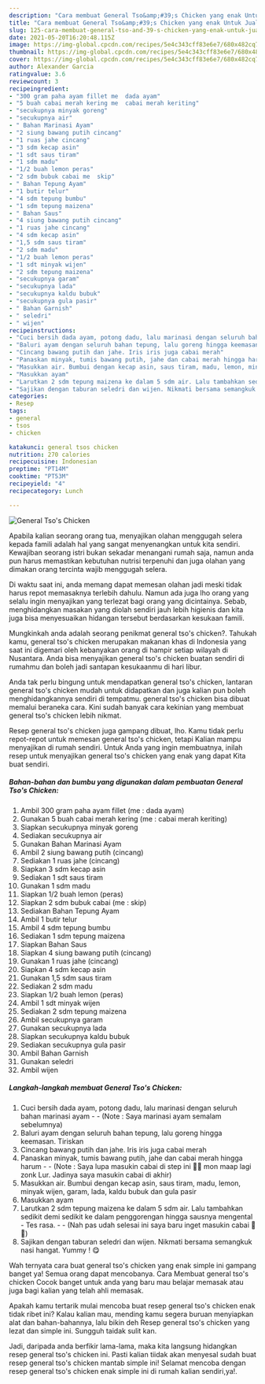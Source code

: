 ```yaml
---
description: "Cara membuat General Tso&amp;#39;s Chicken yang enak Untuk Jualan"
title: "Cara membuat General Tso&amp;#39;s Chicken yang enak Untuk Jualan"
slug: 125-cara-membuat-general-tso-and-39-s-chicken-yang-enak-untuk-jualan
date: 2021-05-20T16:20:48.115Z
image: https://img-global.cpcdn.com/recipes/5e4c343cff83e6e7/680x482cq70/general-tsos-chicken-foto-resep-utama.jpg
thumbnail: https://img-global.cpcdn.com/recipes/5e4c343cff83e6e7/680x482cq70/general-tsos-chicken-foto-resep-utama.jpg
cover: https://img-global.cpcdn.com/recipes/5e4c343cff83e6e7/680x482cq70/general-tsos-chicken-foto-resep-utama.jpg
author: Alexander Garcia
ratingvalue: 3.6
reviewcount: 3
recipeingredient:
- "300 gram paha ayam fillet me  dada ayam"
- "5 buah cabai merah kering me  cabai merah keriting"
- "secukupnya minyak goreng"
- "secukupnya air"
- " Bahan Marinasi Ayam"
- "2 siung bawang putih cincang"
- "1 ruas jahe cincang"
- "3 sdm kecap asin"
- "1 sdt saus tiram"
- "1 sdm madu"
- "1/2 buah lemon peras"
- "2 sdm bubuk cabai me  skip"
- " Bahan Tepung Ayam"
- "1 butir telur"
- "4 sdm tepung bumbu"
- "1 sdm tepung maizena"
- " Bahan Saus"
- "4 siung bawang putih cincang"
- "1 ruas jahe cincang"
- "4 sdm kecap asin"
- "1,5 sdm saus tiram"
- "2 sdm madu"
- "1/2 buah lemon peras"
- "1 sdt minyak wijen"
- "2 sdm tepung maizena"
- "secukupnya garam"
- "secukupnya lada"
- "secukupnya kaldu bubuk"
- "secukupnya gula pasir"
- " Bahan Garnish"
- " seledri"
- " wijen"
recipeinstructions:
- "Cuci bersih dada ayam, potong dadu, lalu marinasi dengan seluruh bahan marinasi ayam  (Note : Saya marinasi ayam semalam sebelumnya)"
- "Baluri ayam dengan seluruh bahan tepung, lalu goreng hingga keemasan. Tiriskan"
- "Cincang bawang putih dan jahe. Iris iris juga cabai merah"
- "Panaskan minyak, tumis bawang putih, jahe dan cabai merah hingga harum  (Note : Saya lupa masukin cabai di step ini 🤭🤣 mon maap lagi zonk Lur. Jadinya saya masukin cabai di akhir)"
- "Masukkan air. Bumbui dengan kecap asin, saus tiram, madu, lemon, minyak wijen, garam, lada, kaldu bubuk dan gula pasir"
- "Masukkan ayam"
- "Larutkan 2 sdm tepung maizena ke dalam 5 sdm air. Lalu tambahkan sedikit demi sedikit ke dalam penggorengan hingga sausnya mengental Tes rasa.  (Nah pas udah selesai ini saya baru inget masukin cabai 🤭🤣)"
- "Sajikan dengan taburan seledri dan wijen. Nikmati bersama semangkuk nasi hangat. Yummy ! 😋"
categories:
- Resep
tags:
- general
- tsos
- chicken

katakunci: general tsos chicken 
nutrition: 270 calories
recipecuisine: Indonesian
preptime: "PT14M"
cooktime: "PT53M"
recipeyield: "4"
recipecategory: Lunch

---
```



![General Tso&#39;s Chicken](https://img-global.cpcdn.com/recipes/5e4c343cff83e6e7/680x482cq70/general-tsos-chicken-foto-resep-utama.jpg)

Apabila kalian seorang orang tua, menyajikan olahan menggugah selera kepada famili adalah hal yang sangat menyenangkan untuk kita sendiri. Kewajiban seorang istri bukan sekadar menangani rumah saja, namun anda pun harus memastikan kebutuhan nutrisi terpenuhi dan juga olahan yang dimakan orang tercinta wajib menggugah selera.

Di waktu  saat ini, anda memang dapat memesan olahan jadi meski tidak harus repot memasaknya terlebih dahulu. Namun ada juga lho orang yang selalu ingin menyajikan yang terlezat bagi orang yang dicintainya. Sebab, menghidangkan masakan yang diolah sendiri jauh lebih higienis dan kita juga bisa menyesuaikan hidangan tersebut berdasarkan kesukaan famili. 



Mungkinkah anda adalah seorang penikmat general tso&#39;s chicken?. Tahukah kamu, general tso&#39;s chicken merupakan makanan khas di Indonesia yang saat ini digemari oleh kebanyakan orang di hampir setiap wilayah di Nusantara. Anda bisa menyajikan general tso&#39;s chicken buatan sendiri di rumahmu dan boleh jadi santapan kesukaanmu di hari libur.

Anda tak perlu bingung untuk mendapatkan general tso&#39;s chicken, lantaran general tso&#39;s chicken mudah untuk didapatkan dan juga kalian pun boleh menghidangkannya sendiri di tempatmu. general tso&#39;s chicken bisa dibuat memalui beraneka cara. Kini sudah banyak cara kekinian yang membuat general tso&#39;s chicken lebih nikmat.

Resep general tso&#39;s chicken juga gampang dibuat, lho. Kamu tidak perlu repot-repot untuk memesan general tso&#39;s chicken, tetapi Kalian mampu menyajikan di rumah sendiri. Untuk Anda yang ingin membuatnya, inilah resep untuk menyajikan general tso&#39;s chicken yang enak yang dapat Kita buat sendiri.

<!--inarticleads1-->

##### Bahan-bahan dan bumbu yang digunakan dalam pembuatan General Tso&#39;s Chicken:

1. Ambil 300 gram paha ayam fillet (me : dada ayam)
1. Gunakan 5 buah cabai merah kering (me : cabai merah keriting)
1. Siapkan secukupnya minyak goreng
1. Sediakan secukupnya air
1. Gunakan  Bahan Marinasi Ayam
1. Ambil 2 siung bawang putih (cincang)
1. Sediakan 1 ruas jahe (cincang)
1. Siapkan 3 sdm kecap asin
1. Sediakan 1 sdt saus tiram
1. Gunakan 1 sdm madu
1. Siapkan 1/2 buah lemon (peras)
1. Siapkan 2 sdm bubuk cabai (me : skip)
1. Sediakan  Bahan Tepung Ayam
1. Ambil 1 butir telur
1. Ambil 4 sdm tepung bumbu
1. Sediakan 1 sdm tepung maizena
1. Siapkan  Bahan Saus
1. Siapkan 4 siung bawang putih (cincang)
1. Gunakan 1 ruas jahe (cincang)
1. Siapkan 4 sdm kecap asin
1. Gunakan 1,5 sdm saus tiram
1. Sediakan 2 sdm madu
1. Siapkan 1/2 buah lemon (peras)
1. Ambil 1 sdt minyak wijen
1. Sediakan 2 sdm tepung maizena
1. Ambil secukupnya garam
1. Gunakan secukupnya lada
1. Siapkan secukupnya kaldu bubuk
1. Sediakan secukupnya gula pasir
1. Ambil  Bahan Garnish
1. Gunakan  seledri
1. Ambil  wijen




<!--inarticleads2-->

##### Langkah-langkah membuat General Tso&#39;s Chicken:

1. Cuci bersih dada ayam, potong dadu, lalu marinasi dengan seluruh bahan marinasi ayam -  - (Note : Saya marinasi ayam semalam sebelumnya)
1. Baluri ayam dengan seluruh bahan tepung, lalu goreng hingga keemasan. Tiriskan
1. Cincang bawang putih dan jahe. Iris iris juga cabai merah
1. Panaskan minyak, tumis bawang putih, jahe dan cabai merah hingga harum -  - (Note : Saya lupa masukin cabai di step ini 🤭🤣 mon maap lagi zonk Lur. Jadinya saya masukin cabai di akhir)
1. Masukkan air. Bumbui dengan kecap asin, saus tiram, madu, lemon, minyak wijen, garam, lada, kaldu bubuk dan gula pasir
1. Masukkan ayam
1. Larutkan 2 sdm tepung maizena ke dalam 5 sdm air. Lalu tambahkan sedikit demi sedikit ke dalam penggorengan hingga sausnya mengental - Tes rasa. -  - (Nah pas udah selesai ini saya baru inget masukin cabai 🤭🤣)
1. Sajikan dengan taburan seledri dan wijen. Nikmati bersama semangkuk nasi hangat. Yummy ! 😋




Wah ternyata cara buat general tso&#39;s chicken yang enak simple ini gampang banget ya! Semua orang dapat mencobanya. Cara Membuat general tso&#39;s chicken Cocok banget untuk anda yang baru mau belajar memasak atau juga bagi kalian yang telah ahli memasak.

Apakah kamu tertarik mulai mencoba buat resep general tso&#39;s chicken enak tidak ribet ini? Kalau kalian mau, mending kamu segera buruan menyiapkan alat dan bahan-bahannya, lalu bikin deh Resep general tso&#39;s chicken yang lezat dan simple ini. Sungguh taidak sulit kan. 

Jadi, daripada anda berfikir lama-lama, maka kita langsung hidangkan resep general tso&#39;s chicken ini. Pasti kalian tiidak akan menyesal sudah buat resep general tso&#39;s chicken mantab simple ini! Selamat mencoba dengan resep general tso&#39;s chicken enak simple ini di rumah kalian sendiri,ya!.

